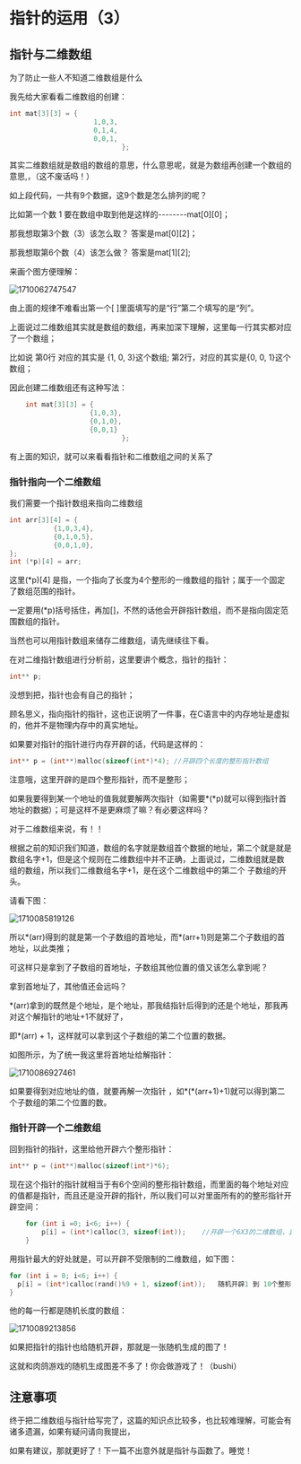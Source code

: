 # 指针的运用（3）

## 指针与二维数组

为了防止一些人不知道二维数组是什么

我先给大家看看二维数组的创建：

```cpp
int mat[3][3] = {
                     1,0,3,
                     0,1,4,
                     0,0,1,
                            }; 
```

其实二维数组就是数组的数组的意思，什么意思呢，就是为数组再创建一个数组的意思,，（这不废话吗！）

如上段代码，一共有9个数据，这9个数是怎么排列的呢？

比如第一个数 1   要在数组中取到他是这样的--------mat[0][0]；

那我想取第3个数（3）该怎么取？    答案是mat[0][2]；

那我想取第6个数（4）该怎么做？    答案是mat[1][2];

来画个图方便理解：

![1710062747547](images/指针的运用3/1710062747547.png)

由上面的规律不难看出第一个[ ]里面填写的是“行”第二个填写的是“列”。

上面说过二维数组其实就是数组的数组，再来加深下理解，这里每一行其实都对应了一个数组；

比如说 第0行  对应的其实是 {1, 0, 3}这个数组; 第2行，对应的其实是{0, 0, 1}这个数组；

因此创建二维数组还有这种写法：

```cpp
	int mat[3][3] = {
	                {1,0,3},
	                {0,1,0},
	                {0,0,1}
	                        };
```

有上面的知识，就可以来看看指针和二维数组之间的关系了

### 指针指向一个二维数组

我们需要一个指针数组来指向二维数组

```cpp
int arr[3][4] = {
           {1,0,3,4},
           {0,1,0,5},
           {0,0,1,0},
};
int (*p)[4] = arr;
```

这里(*p)[4] 是指，一个指向了长度为4个整形的一维数组的指针；属于一个固定了数组范围的指针。

一定要用(*p)括号括住，再加[]，不然的话他会开辟指针数组，而不是指向固定范围数组的指针。

当然也可以用指针数组来储存二维数组，请先继续往下看。

在对二维指针数组进行分析前，这里要讲个概念，指针的指针：

```cpp
int** p;
```

没想到把，指针也会有自己的指针；

顾名思义，指向指针的指针，这也正说明了一件事，在C语言中的内存地址是虚拟的，他并不是物理内存中的真实地址。

如果要对指针的指针进行内存开辟的话，代码是这样的：

```cpp
int** p = (int**)malloc(sizeof(int*)*4); //开辟四个长度的整形指针数组
```

注意哦，这里开辟的是四个整形指针，而不是整形；

如果我要得到某一个地址的值我就要解两次指针（如需要*(*p)就可以得到指针首地址的数据）；可是这样不是更麻烦了嘛？有必要这样吗？

对于二维数组来说，有！！

根据之前的知识我们知道，数组的名字就是数组首个数据的地址，第二个就是就是 数组名字+1，但是这个规则在二维数组中并不正确，上面说过，二维数组就是数组的数组，所以我们二维数组名字+1，是在这个二维数组中的第二个 子数组的开头。

请看下图：

![1710085819126](images/指针的运用3/1710085819126.png)

所以*(arr)得到的就是第一个子数组的首地址，而*(arr+1)则是第二个子数组的首地址，以此类推；

可这样只是拿到了子数组的首地址，子数组其他位置的值又该怎么拿到呢？

拿到首地址了，其他值还会远吗？

*(arr)拿到的既然是个地址，是个地址，那我结指针后得到的还是个地址，那我再对这个解指针的地址+1不就好了，

即*(arr) + 1，这样就可以拿到这个子数组的第二个位置的数据。

如图所示，为了统一我这里将首地址给解指针：

![1710086927461](images/指针的运用3/1710086927461.png)

如果要得到对应地址的值，就要再解一次指针 ，如*(*(arr+1)+1)就可以得到第二个子数组的第二个位置的数。

### 指针开辟一个二维数组

回到指针的指针，这里给他开辟六个整形指针：

```cpp
int** p = (int**)malloc(sizeof(int*)*6);
```

现在这个指针的指针就相当于有6个空间的整形指针数组，而里面的每个地址对应的值都是指针，而且还是没开辟的指针，所以我们可以对里面所有的的整形指针开辟空间：

```cpp
 	for (int i =0; i<6; i++) {
	 	p[i] = (int*)calloc(3, sizeof(int));    //开辟一个6X3的二维数组，且值全是0
	}
```

用指针最大的好处就是，可以开辟不受限制的二维数组，如下图：

```cpp
for (int i = 0; i<6; i++) {
  p[i] = (int*)calloc(rand()%9 + 1, sizeof(int));   随机开辟1 到 10个整形
}
```

他的每一行都是随机长度的数组：

![1710089213856](images/指针的运用3/1710089213856.png)

如果把指针的指针也给随机开辟，那就是一张随机生成的图了！

这就和肉鸽游戏的随机生成图差不多了！你会做游戏了！（bushi）

## 注意事项

终于把二维数组与指针给写完了，这篇的知识点比较多，也比较难理解，可能会有诸多遗漏，如果有疑问请向我提出，

如果有建议，那就更好了！下一篇不出意外就是指针与函数了。睡觉！
